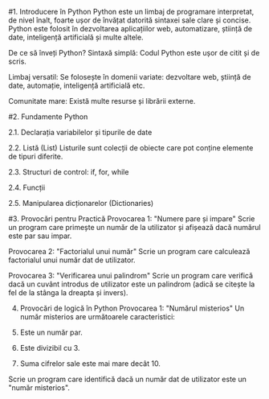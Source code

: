 #1. Introducere în Python
Python este un limbaj de programare interpretat, de nivel înalt, foarte ușor de învățat datorită sintaxei sale clare și concise. Python este folosit în dezvoltarea aplicațiilor web, automatizare, știință de date, inteligență artificială și multe altele.

De ce să înveți Python?
Sintaxă simplă: Codul Python este ușor de citit și de scris.

Limbaj versatil: Se folosește în domenii variate: dezvoltare web, știință de date, automație, inteligență artificială etc.

Comunitate mare: Există multe resurse și librării externe.

#2. Fundamente Python

2.1. Declarația variabilelor și tipurile de date

2.2. Listă (List)
Listurile sunt colecții de obiecte care pot conține elemente de tipuri diferite.

2.3. Structuri de control: if, for, while

2.4. Funcții

2.5. Manipularea dicționarelor (Dictionaries)

#3. Provocări pentru Practică
Provocarea 1: "Numere pare și impare"
Scrie un program care primește un număr de la utilizator și afișează dacă numărul este par sau impar.

Provocarea 2: "Factorialul unui număr"
Scrie un program care calculează factorialul unui număr dat de utilizator.

Provocarea 3: "Verificarea unui palindrom"
Scrie un program care verifică dacă un cuvânt introdus de utilizator este un palindrom (adică se citește la fel de la stânga la dreapta și invers).

4. Provocări de logică în Python
Provocarea 1: "Numărul misterios"
Un număr misterios are următoarele caracteristici:

1. Este un număr par.

2. Este divizibil cu 3.

3. Suma cifrelor sale este mai mare decât 10.

Scrie un program care identifică dacă un număr dat de utilizator este un "număr misterios".
